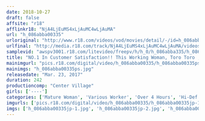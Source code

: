 ```yaml
---
date: 2018-10-27
draft: false
affsite: "r18"
afflinkr18: "NjA4LjEuMS4xLjAuMC4wLjAuMA"
url: "h_086abba00335"
urloriginal: "http://www.r18.com/videos/vod/movies/detail/-/id=h_086abba00335"
urlfinal: "http://media.r18.com/track/NjA4LjEuMS4xLjAuMC4wLjAuMA/videos/vod/movies/detail/-/id=h_086abba00335"
samplevid: "awspv3001.r18.com/litevideo/freepv/h/h_0/h_086abba335/h_086abba335_dmb_w.mp4"
title: "NO.1 In Customer Satisfaction!! This Working Woman, Toro Toro , Offers Up Her First-Rate Pussy To Even Please The Customers' Cocks With Strictly Confidential Pussy Service!! 24 Guys, 4 Hours"
mainimgurl: "pics.r18.com/digital/video/h_086abba00335/h_086abba00335ps.jpg"
mainimgs: "h_086abba00335ps.jpg"
releasedate: "Mar. 23, 2017"
duration: 242
productioncomp: "Center Village"
girls: ['----']
categories: ['Mature Woman', 'Various Worker', 'Over 4 Hours', 'Hi-Def']
imgurls: ['pics.r18.com/digital/video/h_086abba00335/h_086abba00335jp-1.jpg', 'pics.r18.com/digital/video/h_086abba00335/h_086abba00335jp-2.jpg', 'pics.r18.com/digital/video/h_086abba00335/h_086abba00335jp-3.jpg', 'pics.r18.com/digital/video/h_086abba00335/h_086abba00335jp-4.jpg', 'pics.r18.com/digital/video/h_086abba00335/h_086abba00335jp-5.jpg', 'pics.r18.com/digital/video/h_086abba00335/h_086abba00335jp-6.jpg', 'pics.r18.com/digital/video/h_086abba00335/h_086abba00335jp-7.jpg', 'pics.r18.com/digital/video/h_086abba00335/h_086abba00335jp-8.jpg', 'pics.r18.com/digital/video/h_086abba00335/h_086abba00335jp-9.jpg', 'pics.r18.com/digital/video/h_086abba00335/h_086abba00335jp-10.jpg', 'pics.r18.com/digital/video/h_086abba00335/h_086abba00335jp-11.jpg', 'pics.r18.com/digital/video/h_086abba00335/h_086abba00335jp-12.jpg', 'pics.r18.com/digital/video/h_086abba00335/h_086abba00335jp-13.jpg', 'pics.r18.com/digital/video/h_086abba00335/h_086abba00335jp-14.jpg', 'pics.r18.com/digital/video/h_086abba00335/h_086abba00335jp-15.jpg', 'pics.r18.com/digital/video/h_086abba00335/h_086abba00335jp-16.jpg', 'pics.r18.com/digital/video/h_086abba00335/h_086abba00335jp-17.jpg', 'pics.r18.com/digital/video/h_086abba00335/h_086abba00335jp-18.jpg', 'pics.r18.com/digital/video/h_086abba00335/h_086abba00335jp-19.jpg', 'pics.r18.com/digital/video/h_086abba00335/h_086abba00335jp-20.jpg']
imgs: ['h_086abba00335jp-1.jpg', 'h_086abba00335jp-2.jpg', 'h_086abba00335jp-3.jpg', 'h_086abba00335jp-4.jpg', 'h_086abba00335jp-5.jpg', 'h_086abba00335jp-6.jpg', 'h_086abba00335jp-7.jpg', 'h_086abba00335jp-8.jpg', 'h_086abba00335jp-9.jpg', 'h_086abba00335jp-10.jpg', 'h_086abba00335jp-11.jpg', 'h_086abba00335jp-12.jpg', 'h_086abba00335jp-13.jpg', 'h_086abba00335jp-14.jpg', 'h_086abba00335jp-15.jpg', 'h_086abba00335jp-16.jpg', 'h_086abba00335jp-17.jpg', 'h_086abba00335jp-18.jpg', 'h_086abba00335jp-19.jpg', 'h_086abba00335jp-20.jpg']
---
```

